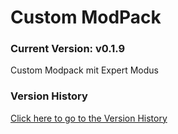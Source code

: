 # Custom ModPack

### Current Version: v0.1.9

Custom Modpack mit Expert Modus

### Version History

[Click here to go to the Version History](VERSIONS.md)
